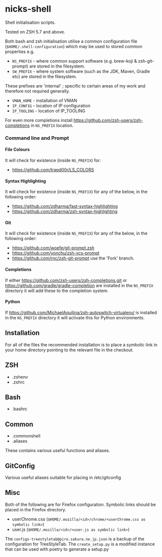 nicks-shell
===========

Shell initialisation scripts.

Tested on ZSH 5.7 and above.

Both bash and zsh initialisation utilise a common configuration file (```$HOME/.shell-configuration```) which may be used to stored common properties e.g.
* `NS_PREFIX` - where common support software (e.g. brew-koji & zsh-git-prompt) are stored in the filesystem.
* `SW_PREFIX` - where system software (such as the JDK, Maven, Gradle etc) are stored in the filesystem.

These prefixes are 'internal' ; specific to certain areas of my work and therefore not required generally.
* `VMAN_HOME` - installation of VMAN
* `IP_CONFIG` - location of IP configuration
* `IP_TOOLING` - location of IP_TOOLING

For even more completions install https://github.com/zsh-users/zsh-completions in `NS_PREFIX` location.

### Command line and Prompt ###

#### File Colours #####

It will check for existence (inside `NS_PREFIX`) for:

* https://github.com/trapd00r/LS_COLORS

#### Syntax Highlighting ####

It will check for existence (inside `NS_PREFIX`) for any of the below, in the following order:

* https://github.com/zdharma/fast-syntax-highlighting
* https://github.com/zdharma/zsh-syntax-highlighting


#### Git ####

It will check for existence (inside `NS_PREFIX`) for any of the below, in the following order:

* https://github.com/woefe/git-prompt.zsh
* https://github.com/yonchu/zsh-vcs-prompt
* https://github.com/rnc/zsh-git-prompt use the 'Fork' branch.

#### Completions ####

If either https://github.com/zsh-users/zsh-completions.git or https://github.com/gradle/gradle-completion are
installed in the `NS_PREFIX` directory it will add these to the completion system.

#### Python ####

If https://github.com/MichaelAquilina/zsh-autoswitch-virtualenv/ is installed in the `NS_PREFIX` directory it will activate this for Python environments.


Installation
------------
For all of the files the recommended installation is to place a symbolic link in your home directory pointing to the relevant file in the checkout.

ZSH
---
* .zshenv
* .zshrc

Bash
----
* .bashrc

Common
------

* .commonshell
* .aliases

These contains various useful functions and aliases.

GitConfig
---------
Various useful aliases suitable for placing in /etc/gitconfig

Misc
----

Both of the following are for Firefox configuration. Symbolic links should be placed in the Firefox directory.

* userChrome.css (`$HOME/.mozilla/<id>/chrome/<userChrome.css as symbolic link>`)
* user.js (`$HOME/.mozilla/<id>/<user.js as symbolic link>`)

The `configs-treestyletab@piro.sakura.ne.jp.json` is a backup of the configuration for TreeStyleTab.
The `create_setup.py` is a modified instance that can be used with poetry to generate a setup.py
